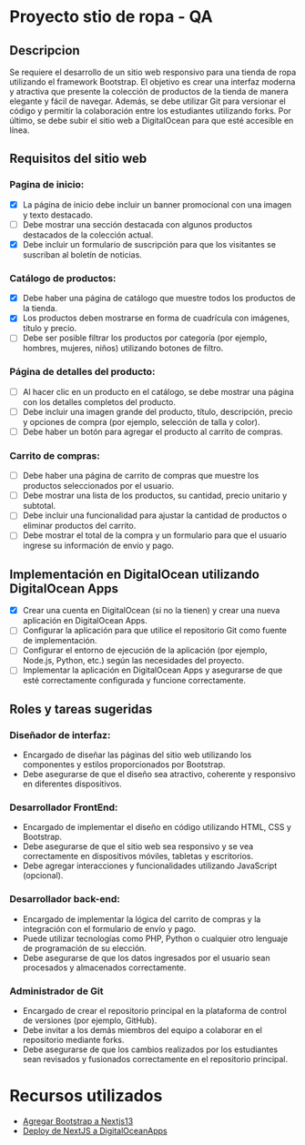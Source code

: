 # Proyecto stio de ropa - QA

## Descripcion
Se requiere el desarrollo de un sitio web responsivo para una tienda de ropa utilizando el framework Bootstrap. El objetivo es crear una interfaz moderna y atractiva que presente la colección de productos de la tienda de manera elegante y fácil de navegar. Además, se debe utilizar Git para versionar el código y permitir la colaboración entre los estudiantes utilizando forks. Por último, se debe subir el sitio web a DigitalOcean para que esté accesible en línea.

## Requisitos del sitio web

### Pagina de inicio:
- [X] La página de inicio debe incluir un banner promocional con una imagen y texto destacado.
- [ ] Debe mostrar una sección destacada con algunos productos destacados de la colección actual.
- [X] Debe incluir un formulario de suscripción para que los visitantes se suscriban al boletín de noticias.

### Catálogo de productos:
- [X] Debe haber una página de catálogo que muestre todos los productos de la tienda.
- [X] Los productos deben mostrarse en forma de cuadrícula con imágenes, título y precio.
- [ ] Debe ser posible filtrar los productos por categoría (por ejemplo, hombres, mujeres, niños) utilizando botones de filtro.

### Página de detalles del producto:
- [ ] Al hacer clic en un producto en el catálogo, se debe mostrar una página con los detalles completos del producto.
- [ ] Debe incluir una imagen grande del producto, título, descripción, precio y opciones de compra (por ejemplo, selección de talla y color).
- [ ] Debe haber un botón para agregar el producto al carrito de compras.

### Carrito de compras:
- [ ] Debe haber una página de carrito de compras que muestre los productos seleccionados por el usuario.
- [ ] Debe mostrar una lista de los productos, su cantidad, precio unitario y subtotal.
- [ ] Debe incluir una funcionalidad para ajustar la cantidad de productos o eliminar productos del carrito.
- [ ] Debe mostrar el total de la compra y un formulario para que el usuario ingrese su información de envío y pago.

## Implementación en DigitalOcean utilizando DigitalOcean Apps
- [x] Crear una cuenta en DigitalOcean (si no la tienen) y crear una nueva aplicación en DigitalOcean Apps.
- [ ] Configurar la aplicación para que utilice el repositorio Git como fuente de implementación.
- [ ] Configurar el entorno de ejecución de la aplicación (por ejemplo, Node.js, Python, etc.) según las necesidades del proyecto.
- [ ] Implementar la aplicación en DigitalOcean Apps y asegurarse de que esté correctamente configurada y funcione correctamente.

## Roles y tareas sugeridas

### Diseñador de interfaz:
- Encargado de diseñar las páginas del sitio web utilizando los componentes y estilos proporcionados por Bootstrap.
- Debe asegurarse de que el diseño sea atractivo, coherente y responsivo en diferentes dispositivos.

### Desarrollador FrontEnd:
- Encargado de implementar el diseño en código utilizando HTML, CSS y Bootstrap.
- Debe asegurarse de que el sitio web sea responsivo y se vea correctamente en dispositivos móviles, tabletas y escritorios.
- Debe agregar interacciones y funcionalidades utilizando JavaScript (opcional).

### Desarrollador back-end:
- Encargado de implementar la lógica del carrito de compras y la integración con el formulario de envío y pago.
- Puede utilizar tecnologías como PHP, Python o cualquier otro lenguaje de programación de su elección.
- Debe asegurarse de que los datos ingresados por el usuario sean procesados y almacenados correctamente.

### Administrador de Git
- Encargado de crear el repositorio principal en la plataforma de control de versiones (por ejemplo, GitHub).
- Debe invitar a los demás miembros del equipo a colaborar en el repositorio mediante forks.
- Debe asegurarse de que los cambios realizados por los estudiantes sean revisados y fusionados correctamente en el repositorio principal.

# Recursos utilizados
- [Agregar Bootstrap a Nextjs13](https://medium.com/frontendweb/how-to-add-bootstrap-in-next-js-de997371fd9c)
- [Deploy de NextJS a DigitalOceanApps](https://docs.digitalocean.com/tutorials/app-nextjs-deploy/#creating-a-basic-nextjs-application)
